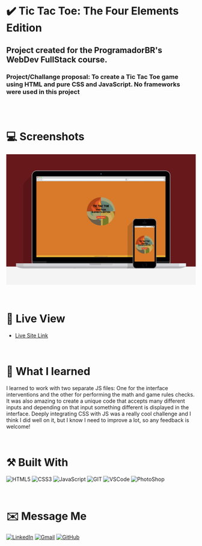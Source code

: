 # ✔️ Tic Tac Toe: The Four Elements Edition
## Project created for the ProgramadorBR's WebDev FullStack course.
### Project/Challange proposal: To create a Tic Tac Toe game using HTML and pure CSS and JavaScript. No frameworks were used in this project

<br><br>

# 💻 Screenshots
![](./assets/screenshot/screenshot.gif)

<br>

# 🔎 Live View
- [Live Site Link](https://tic-tac-toe-4elements.netlify.app)

<br>

# 📖 What I learned
I learned to work with two separate JS files: One for the interface interventions and the other for performing the math and game rules checks. It was also amazing to create a unique code that accepts many different inputs and depending on that input something different is displayed in the interface. Deeply integrating CSS with JS was a really cool challenge and I think I did well on it, but I know I need to improve a lot, so any feedback is welcome!

<br>

# ⚒️ Built With
 <img src="https://img.shields.io/badge/HTML5-E34F26?style=for-the-badge&logo=html5&logoColor=white" alt="HTML5"> <img src="https://img.shields.io/badge/CSS3-1572B6?style=for-the-badge&logo=css3&logoColor=white" ALT="CSS3"> <img src="https://img.shields.io/badge/JavaScript-F7DF1E?style=for-the-badge&logo=javascript&logoColor=black" alt="JavaScript"> <img src="https://img.shields.io/badge/Git-F05032?style=for-the-badge&logo=git&logoColor=white" alt="GIT"> <img src="https://img.shields.io/badge/Visual_Studio_Code-0078D4?style=for-the-badge&logo=visual%20studio%20code&logoColor=white" alt="VSCode"> <img src="https://img.shields.io/badge/Adobe%20Photoshop-31A8FF?style=for-the-badge&logo=Adobe%20Photoshop&logoColor=black" alt="PhotoShop">

<br>

# ✉️ Message Me
[![LinkedIn](https://img.shields.io/badge/LinkedIn-0077B5?style=for-the-badge&logo=linkedin&logoColor=white)](https://www.linkedin.com/in/guilherme-ferreira-6841b023/) [![Gmail](https://img.shields.io/badge/Gmail-D14836?style=for-the-badge&logo=gmail&logoColor=white)](mailto:guilhermerera@gmail.com) [![GitHub](https://img.shields.io/github/followers/guilhermerera.svg?style=social&label=Follow&maxAge=2592000)](https://github.com/guilhermerera)
